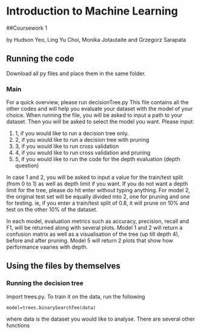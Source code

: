 # Introduction to Machine Learning

##Coursework 1

by Hudson Yeo, Ling Yu Choi, Monika Jotautaite and Grzegorz Sarapata

## Running the code

Download all py files and place them in the same folder. 

### Main 

For a quick overview, please run decisionTree.py
This file contains all the other codes and will help you evaluate your dataset with the model of your choice.
When running the file, you will be asked to input a path to your dataset.
Then you will be asked to select the model you want.
Please input: 

1) 1, if you would like to run a decision tree only.
2) 2, if you would like to run a decision tree with pruning
3) 3, if you would like to run cross validation
4) 4, if you would like to run cross validation and pruning
5) 5, if you would like to run the code for the depth evaluation (depth question)

In case 1 and 2, you will be asked to input a value for the train/test split (from 0 to 1) as well as depth limit if you want. If you do not want a depth limit for the tree, please do hit enter without typing anything. For model 2, the original test set will be equally divided into 2, one for pruning and one for testing. ie, if you enter a train/test split of 0.8, it will prune on 10% and test on the other 10% of the dataset.

In each model, evaluation metrics such as accuracy, precision, recall and F1, will be returned along with several plots. Model 1 and 2 will return a confusion matrix as well as a visualisation of the tree (up till depth 4), before and after pruning. Model 5 will return 2 plots that show how performance vaaries with depth.

## Using the files by themselves

### Running the decision tree

Import trees.py. To train it on the data, run the following

```
model=trees.binarySearchTee(data)
```

where data is the dataset you would like to analyse.
There are several other functions 

